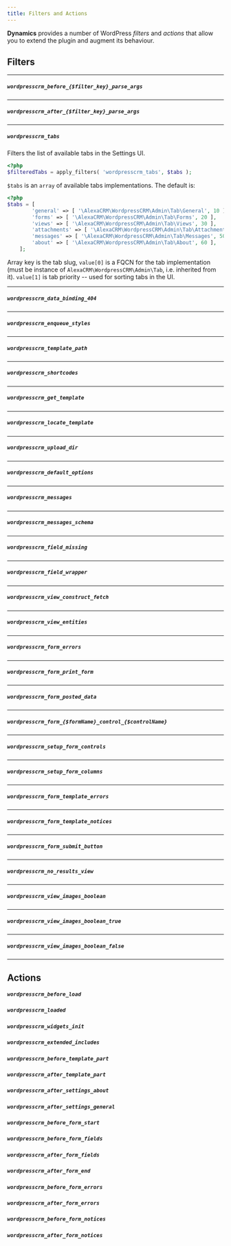 ```yaml
---
title: Filters and Actions
---
```


**Dynamics** provides a number of WordPress *filters* and *actions* that allow you to extend the plugin and augment its behaviour.

## Filters

---

##### `wordpresscrm_before_{$filter_key}_parse_args`

---

##### `wordpresscrm_after_{$filter_key}_parse_args`

---

##### `wordpresscrm_tabs`

Filters the list of available tabs in the Settings UI.

```php
<?php
$filteredTabs = apply_filters( 'wordpresscrm_tabs', $tabs );
```

`$tabs` is an `array` of available tabs implementations. The default is:

```php
<?php
$tabs = [
        'general' => [ '\AlexaCRM\WordpressCRM\Admin\Tab\General', 10 ],
        'forms' => [ '\AlexaCRM\WordpressCRM\Admin\Tab\Forms', 20 ],
        'views' => [ '\AlexaCRM\WordpressCRM\Admin\Tab\Views', 30 ],
        'attachments' => [ '\AlexaCRM\WordpressCRM\Admin\Tab\Attachments', 40 ],
        'messages' => [ '\AlexaCRM\WordpressCRM\Admin\Tab\Messages', 50 ],
        'about' => [ '\AlexaCRM\WordpressCRM\Admin\Tab\About', 60 ],
    ];
```

Array key is the tab slug, `value[0]` is a FQCN for the tab implementation (must be instance of `AlexaCRM\WordpressCRM\Admin\Tab`, i.e. inherited from it). `value[1]` is tab priority -- used for sorting tabs in the UI.

---

##### `wordpresscrm_data_binding_404`

---

##### `wordpresscrm_enqueue_styles`

---

##### `wordpresscrm_template_path`

---

##### `wordpresscrm_shortcodes`

---

##### `wordpresscrm_get_template`

---

##### `wordpresscrm_locate_template`

---

##### `wordpresscrm_upload_dir`

---

##### `wordpresscrm_default_options`

---

##### `wordpresscrm_messages`

---

##### `wordpresscrm_messages_schema`

---

##### `wordpresscrm_field_missing`

---

##### `wordpresscrm_field_wrapper`

---

##### `wordpresscrm_view_construct_fetch`

---

##### `wordpresscrm_view_entities`

---

##### `wordpresscrm_form_errors`

---

##### `wordpresscrm_form_print_form`

---

##### `wordpresscrm_form_posted_data`

---

##### `wordpresscrm_form_{$formName}_control_{$controlName}`

---

##### `wordpresscrm_setup_form_controls`

---

##### `wordpresscrm_setup_form_columns`

---

##### `wordpresscrm_form_template_errors`

---

##### `wordpresscrm_form_template_notices`

---

##### `wordpresscrm_form_submit_button`

---

##### `wordpresscrm_no_results_view`

---

##### `wordpresscrm_view_images_boolean`

---

##### `wordpresscrm_view_images_boolean_true`

---

##### `wordpresscrm_view_images_boolean_false`

---

## Actions

##### `wordpresscrm_before_load`

##### `wordpresscrm_loaded`

##### `wordpresscrm_widgets_init`

##### `wordpresscrm_extended_includes`

##### `wordpresscrm_before_template_part`

##### `wordpresscrm_after_template_part`

##### `wordpresscrm_after_settings_about`

##### `wordpresscrm_after_settings_general`

##### `wordpresscrm_before_form_start`

##### `wordpresscrm_before_form_fields`

##### `wordpresscrm_after_form_fields`

##### `wordpresscrm_after_form_end`

##### `wordpresscrm_before_form_errors`

##### `wordpresscrm_after_form_errors`

##### `wordpresscrm_before_form_notices`

##### `wordpresscrm_after_form_notices`
